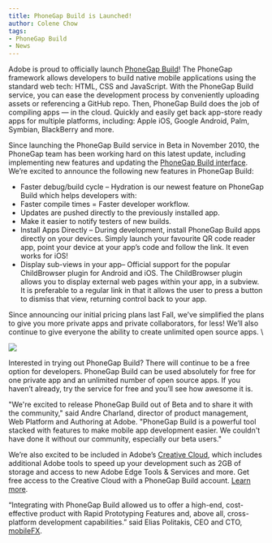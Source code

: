 ```yaml
---
title: PhoneGap Build is Launched!
author: Colene Chow
tags:
- PhoneGap Build
- News
---
```


Adobe is proud to officially launch [PhoneGap Build](http://build.phonegap.com)! The PhoneGap framework allows developers to build native mobile applications using the standard web tech: HTML, CSS and JavaScript. With the PhoneGap Build service, you can ease the development process by conveniently uploading assets or referencing a GitHub repo. Then, PhoneGap Build does the job of compiling apps — in the cloud. Quickly and easily get back app-store ready apps for multiple platforms, including: Apple iOS, Google Android, Palm, Symbian, BlackBerry and more.

Since launching the PhoneGap Build service in Beta in November 2010, the PhoneGap team has been working hard on this latest update, including implementing new features and updating the [PhoneGap Build interface](https://build.phonegap.com/blog/redesign). We’re excited to announce the following new features in PhoneGap Build:

* Faster debug/build cycle – Hydration is our newest feature on PhoneGap Build which helps developers with:
* Faster compile times = Faster developer workflow.
* Updates are pushed directly to the previously installed app.
* Make it easier to notify testers of new builds.
* Install Apps Directly – During development, install PhoneGap Build apps directly on your devices. Simply launch your favourite QR code reader app, point your device at your app’s code and follow the link. It even works for iOS!
* Display sub-views in your app– Official support for the popular ChildBrowser plugin for Android and iOS. The ChildBrowser plugin allows you to display external web pages within your app, in a subview. It is preferable to a regular link in that it allows the user to press a button to dismiss that view, returning control back to your app.

Since announcing our initial pricing plans last Fall, we’ve simplified the plans to give you more private apps and private collaborators, for less! We’ll also continue to give everyone the ability to create unlimited open source apps. \

![](/uploads/2012/09/buildpricechange.png)

Interested in trying out PhoneGap Build? There will continue to be a free option for developers. PhoneGap Build can be used absolutely for free for one private app and an unlimited number of open source apps. If you haven’t already, try the service for free and you’ll see how awesome it is.

"We're excited to release PhoneGap Build out of Beta and to share it with the community," said Andre Charland, director of product management, Web Platform and Authoring at Adobe. "PhoneGap Build is a powerful tool stacked with features to make mobile app development easier. We couldn't have done it without our community, especially our beta users."

We’re also excited to be included in Adobe’s [Creative Cloud](http://www.adobe.com/products/creativecloud.html), which includes additional Adobe tools to speed up your development such as 2GB of storage and access to new Adobe Edge Tools & Services and more. Get free access to the Creative Cloud with a PhoneGap Build account. [Learn more](http://html.adobe.com).

“Integrating with PhoneGap Build allowed us to offer a high-end, cost-effective product with Rapid Prototyping Features and, above all, cross-platform development capabilities.” said Elias Politakis, CEO and CTO, [mobileFX](http://mobilefx.com).
